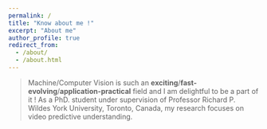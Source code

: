 ```yaml
---
permalink: /
title: "Know about me !"
excerpt: "About me"
author_profile: true
redirect_from: 
  - /about/
  - /about.html
---
```


> Machine/Computer Vision is such an <b>exciting</b>/<b>fast-evolving</b>/<b>application-practical</b> field and I am delightful to be a part of it ! As a PhD. student under supervision of Professor Richard P. Wildes <a href="/http://www.cse.yorku.ca/~wildes/"></a> York University, Toronto, Canada, my research focuses on video predictive understanding. 
